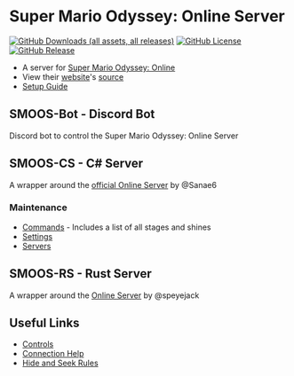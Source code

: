 # Super Mario Odyssey: Online Server
[![GitHub Downloads (all assets, all releases)](https://img.shields.io/github/downloads/SchweGELBin/smoos/total)](https://github.com/SchweGELBin/smoos/releases)
[![GitHub License](https://img.shields.io/github/license/SchweGELBin/smoos)](../LICENSE.md)
[![GitHub Release](https://img.shields.io/github/v/release/SchweGELBin/smoos)](https://github.com/SchweGELBin/smoos/releases/latest)

- A server for [Super Mario Odyssey: Online](https://github.com/CraftyBoss/SuperMarioOdysseyOnline)
- View their [website](https://smoo.it)'s [source](https://github.com/Istador/smoo.it)
- [Setup Guide](https://github.com/SchweGELBin/nur-packages)


## SMOOS-Bot - Discord Bot
Discord bot to control the Super Mario Odyssey: Online Server


## SMOOS-CS - C# Server
A wrapper around the [official Online Server](https://github.com/Sanae6/SmoOnlineServer) by @Sanae6

### Maintenance
- [Commands](https://smoo.it/#/host/commands) - Includes a list of all stages and shines
- [Settings](https://smoo.it/#/host/settings)
- [Servers](https://smoo.it/#/servers)


## SMOOS-RS - Rust Server
A wrapper around the [Online Server](https://github.com/speyejack/smo-multi-rs) by @speyejack

## Useful Links
- [Controls](https://smoo.it/#/faq/101)
- [Connection Help](https://smoo.it/#/faq/102)
- [Hide and Seek Rules](https://smoo.it/#/play/hide-and-seek)
